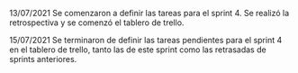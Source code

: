 13/07/2021
Se comenzaron a definir las tareas para el sprint 4. Se realizó la retrospectiva y se comenzó el tablero de trello.

15/07/2021
Se terminaron de definir las tareas pendientes para el sprint 4 en el tablero de trello, tanto las de este sprint como las retrasadas de sprints anteriores.

